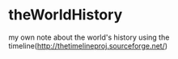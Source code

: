 # theWorldHistory
my own note about the world's history using the timeline(http://thetimelineproj.sourceforge.net/) 
